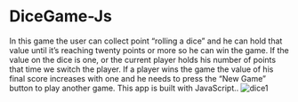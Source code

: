 # DiceGame-Js
 In this game the user can collect point  “rolling a dice” and he can hold that value until it’s reaching twenty points or more so he can win the game. If the value on the dice is one, or the current player holds his number of points that time we switch the player. If a player wins the game the value of his final score increases with one and he needs to press the “New Game” button to play another game. This app is built with JavaScript..
![dice1](https://user-images.githubusercontent.com/69143183/135750650-4d8b789b-9c5f-461c-83fc-73f7de6b1a68.jpg)
